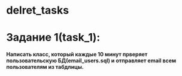 # delret_tasks
<h1>Задание 1(task_1):</h1>
<h4>Написать класс, который каждые 10 минут прверяет пользовательскую БД(email_users.sql) и отправляет email всем пользователям из табдлицы.</h4>
